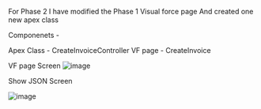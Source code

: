 For Phase 2 I have modified the Phase 1 Visual force page
And created one new apex class

Componenets - 

Apex Class - CreateInvoiceController
VF page - CreateInvoice

VF page Screen
![image](https://github.com/user-attachments/assets/047d6878-30ee-4bda-a197-917dfc13872a)


Show JSON Screen

![image](https://github.com/user-attachments/assets/e6122f2e-32f7-4af5-8eac-0c69ce80a0f9)

